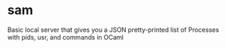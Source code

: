 # sam
Basic local server that gives you a JSON pretty-printed list of Processes with pids, usr, and commands in OCaml
